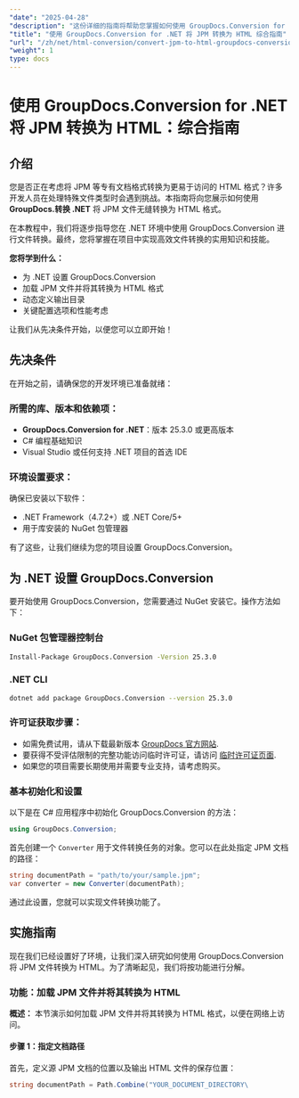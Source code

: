 ```yaml
---
"date": "2025-04-28"
"description": "这份详细的指南将帮助您掌握如何使用 GroupDocs.Conversion for .NET 将 JPM 文件转换为 HTML。学习设置、实现和性能优化。"
"title": "使用 GroupDocs.Conversion for .NET 将 JPM 转换为 HTML 综合指南"
"url": "/zh/net/html-conversion/convert-jpm-to-html-groupdocs-conversion-dotnet/"
"weight": 1
type: docs
---
```

# 使用 GroupDocs.Conversion for .NET 将 JPM 转换为 HTML：综合指南

## 介绍

您是否正在考虑将 JPM 等专有文档格式转换为更易于访问的 HTML 格式？许多开发人员在处理特殊文件类型时会遇到挑战。本指南将向您展示如何使用 **GroupDocs.转换 .NET** 将 JPM 文件无缝转换为 HTML 格式。

在本教程中，我们将逐步指导您在 .NET 环境中使用 GroupDocs.Conversion 进行文件转换。最终，您将掌握在项目中实现高效文件转换的实用知识和技能。 

**您将学到什么：**
- 为 .NET 设置 GroupDocs.Conversion
- 加载 JPM 文件并将其转换为 HTML 格式
- 动态定义输出目录
- 关键配置选项和性能考虑

让我们从先决条件开始，以便您可以立即开始！

## 先决条件

在开始之前，请确保您的开发环境已准备就绪：

### 所需的库、版本和依赖项：
- **GroupDocs.Conversion for .NET**：版本 25.3.0 或更高版本
- C# 编程基础知识
- Visual Studio 或任何支持 .NET 项目的首选 IDE

### 环境设置要求：
确保已安装以下软件：
- .NET Framework（4.7.2+）或 .NET Core/5+
- 用于库安装的 NuGet 包管理器

有了这些，让我们继续为您的项目设置 GroupDocs.Conversion。

## 为 .NET 设置 GroupDocs.Conversion

要开始使用 GroupDocs.Conversion，您需要通过 NuGet 安装它。操作方法如下：

### **NuGet 包管理器控制台**
```bash
Install-Package GroupDocs.Conversion -Version 25.3.0
```

### **.NET CLI**
```bash
dotnet add package GroupDocs.Conversion --version 25.3.0
```

### 许可证获取步骤：
- 如需免费试用，请从下载最新版本 [GroupDocs 官方网站](https://releases。groupdocs.com/conversion/net/).
- 要获得不受评估限制的完整功能访问临时许可证，请访问 [临时许可证页面](https://purchase。groupdocs.com/temporary-license/).
- 如果您的项目需要长期使用并需要专业支持，请考虑购买。

### 基本初始化和设置
以下是在 C# 应用程序中初始化 GroupDocs.Conversion 的方法：

```csharp
using GroupDocs.Conversion;
```

首先创建一个 `Converter` 用于文件转换任务的对象。您可以在此处指定 JPM 文档的路径：

```csharp
string documentPath = "path/to/your/sample.jpm";
var converter = new Converter(documentPath);
```

通过此设置，您就可以实现文件转换功能了。

## 实施指南

现在我们已经设置好了环境，让我们深入研究如何使用 GroupDocs.Conversion 将 JPM 文件转换为 HTML。为了清晰起见，我们将按功能进行分解。

### 功能：加载 JPM 文件并将其转换为 HTML

**概述：**
本节演示如何加载 JPM 文件并将其转换为 HTML 格式，以便在网络上访问。

#### 步骤 1：指定文档路径
首先，定义源 JPM 文档的位置以及输出 HTML 文件的保存位置：

```csharp
string documentPath = Path.Combine("YOUR_DOCUMENT_DIRECTORY\